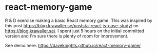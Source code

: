 # react-memory-game

R & D exercise making a basic React memory game. This was inspired by this post https://blog.krawaller.se/posts/a-react-js-case-study/ on https://blog.krawaller.se/.
I spent just 5 hours on the initial committed version and I'm sure there is plenty of room for improvement.

See demo here: https://daveknights.github.io/react-memory-game/
